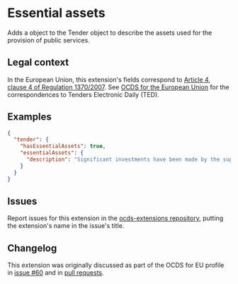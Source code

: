# Essential assets

Adds a object to the Tender object to describe the assets used for the provision of public services.

## Legal context

In the European Union, this extension's fields correspond to [Article 4, clause 4 of Regulation 1370/2007](https://eur-lex.europa.eu/legal-content/EN/TXT/?uri=CELEX%3A32007R1370). See [OCDS for the European Union](http://standard.open-contracting.org/profiles/eu/master/en/) for the correspondences to Tenders Electronic Daily (TED).

## Examples

```json
{
  "tender": {
    "hasEssentialAssets": true,
    "essentialAssets": {
      "description": "Significant investments have been made by the supplier in the past years and will continue to be so in the future, which will pay for themselves over a period of time well beyond the period of the contract. It includes the purchase of new vehicles, the maintenance of the modernization of the existing fleet and the renovation of the vehicle depots."
    }
  }
}
```

## Issues

Report issues for this extension in the [ocds-extensions repository](https://github.com/open-contracting/ocds-extensions/issues), putting the extension's name in the issue's title.

## Changelog

This extension was originally discussed as part of the OCDS for EU profile in [issue #60](https://github.com/open-contracting-extensions/european-union/issues/60) and in [pull requests](https://github.com/open-contracting-extensions/ocds_essentialAssets_extension/pulls?q=is%3Apr+is%3Aclosed).
